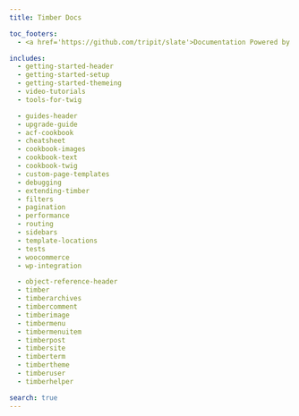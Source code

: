 ```yaml
---
title: Timber Docs

toc_footers:
  - <a href='https://github.com/tripit/slate'>Documentation Powered by Slate</a>

includes:
  - getting-started-header
  - getting-started-setup
  - getting-started-themeing
  - video-tutorials
  - tools-for-twig

  - guides-header
  - upgrade-guide
  - acf-cookbook
  - cheatsheet
  - cookbook-images
  - cookbook-text
  - cookbook-twig
  - custom-page-templates
  - debugging
  - extending-timber
  - filters
  - pagination
  - performance
  - routing
  - sidebars
  - template-locations
  - tests
  - woocommerce
  - wp-integration

  - object-reference-header
  - timber
  - timberarchives
  - timbercomment
  - timberimage
  - timbermenu
  - timbermenuitem
  - timberpost
  - timbersite
  - timberterm
  - timbertheme
  - timberuser
  - timberhelper

search: true
---
```




